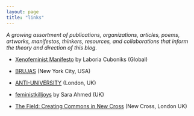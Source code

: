 ```yaml
---
layout: page
title: "links"
---
```


*A growing assortment of publications, organizations, articles, poems, artworks, manifestos, thinkers, resources, and collaborations that inform the theory and direction of this blog.*

* [Xenofeminist Manifesto](https://www.laboriacuboniks.net/) by Laboria Cuboniks (Global)

* [BRUJAS](http://blog.brujas.nyc/) (New York City, USA)

* [ANTI-UNIVERSITY](http://www.antiuniversity.org/ABOUT) (London, UK)

* [feministkilljoys](https://feministkilljoys.com/) by Sara Ahmed (UK)

* [The Field: Creating Commons in New Cross](http://thefieldnx.com/) (New Cross, London UK)
